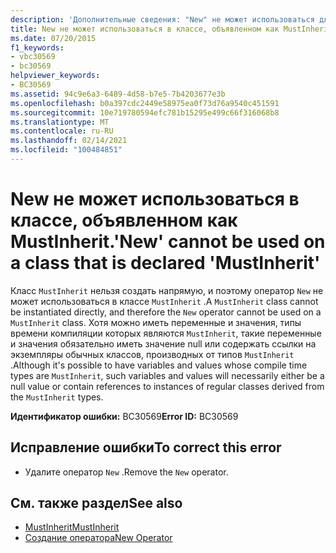 ```yaml
---
description: 'Дополнительные сведения: "New" не может использоваться для класса, объявленного как "MustInherit"'
title: New не может использоваться в классе, объявленном как MustInherit.
ms.date: 07/20/2015
f1_keywords:
- vbc30569
- bc30569
helpviewer_keywords:
- BC30569
ms.assetid: 94c9e6a3-6489-4d58-b7e5-7b4203677e3b
ms.openlocfilehash: b0a397cdc2449e58975ea0f73d76a9540c451591
ms.sourcegitcommit: 10e719780594efc781b15295e499c66f316068b8
ms.translationtype: MT
ms.contentlocale: ru-RU
ms.lasthandoff: 02/14/2021
ms.locfileid: "100484851"
---
```

# <a name="new-cannot-be-used-on-a-class-that-is-declared-mustinherit"></a><span data-ttu-id="4c578-103">New не может использоваться в классе, объявленном как MustInherit.</span><span class="sxs-lookup"><span data-stu-id="4c578-103">'New' cannot be used on a class that is declared 'MustInherit'</span></span>

<span data-ttu-id="4c578-104">Класс `MustInherit` нельзя создать напрямую, и поэтому оператор `New` не может использоваться в классе `MustInherit` .</span><span class="sxs-lookup"><span data-stu-id="4c578-104">A `MustInherit` class cannot be instantiated directly, and therefore the `New` operator cannot be used on a `MustInherit` class.</span></span> <span data-ttu-id="4c578-105">Хотя можно иметь переменные и значения, типы времени компиляции которых являются `MustInherit`, такие переменные и значения обязательно иметь значение null или содержать ссылки на экземпляры обычных классов, производных от типов `MustInherit` .</span><span class="sxs-lookup"><span data-stu-id="4c578-105">Although it's possible to have variables and values whose compile time types are `MustInherit`, such variables and values will necessarily either be a null value or contain references to instances of regular classes derived from the `MustInherit` types.</span></span>  
  
 <span data-ttu-id="4c578-106">**Идентификатор ошибки:** BC30569</span><span class="sxs-lookup"><span data-stu-id="4c578-106">**Error ID:** BC30569</span></span>  
  
## <a name="to-correct-this-error"></a><span data-ttu-id="4c578-107">Исправление ошибки</span><span class="sxs-lookup"><span data-stu-id="4c578-107">To correct this error</span></span>  
  
- <span data-ttu-id="4c578-108">Удалите оператор `New` .</span><span class="sxs-lookup"><span data-stu-id="4c578-108">Remove the `New` operator.</span></span>  
  
## <a name="see-also"></a><span data-ttu-id="4c578-109">См. также раздел</span><span class="sxs-lookup"><span data-stu-id="4c578-109">See also</span></span>

- [<span data-ttu-id="4c578-110">MustInherit</span><span class="sxs-lookup"><span data-stu-id="4c578-110">MustInherit</span></span>](../language-reference/modifiers/mustinherit.md)
- [<span data-ttu-id="4c578-111">Создание оператора</span><span class="sxs-lookup"><span data-stu-id="4c578-111">New Operator</span></span>](../language-reference/operators/new-operator.md)
